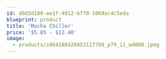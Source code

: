 ```yaml
---
id: d0d3d180-ee1f-4912-b7f0-1069ac4c5eda
blueprint: product
title: 'Mocha Chiller'
price: '$5.85 - $12.40'
image:
  - products/s864288428453117789_p79_i1_w4000.jpeg
---
```

